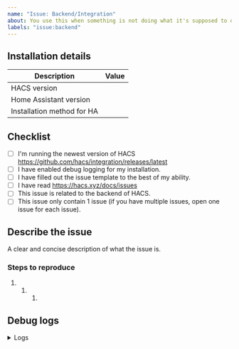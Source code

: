 ```yaml
---
name: "Issue: Backend/Integration"
about: You use this when something is not doing what it's supposed to do.
labels: "issue:backend"
---
```


<!-- Learn how to submit an issue here https://hacs.xyz/docs/issues -->
<!-- Before you open a new issue, search through the existing issues to see if others have had the same problem.-->

## Installation details

<!-- In the table below you are expected to add information under the "Value" part -->

| Description                | Value |
| -------------------------- | ----- |
| HACS version               |
| Home Assistant version     |
| Installation method for HA |

## Checklist

<!-- You need to check ALL these boxes (tasks), if you do not do that, your issue is incomplete and may be closed -->

- [ ] I'm running the newest version of HACS https://github.com/hacs/integration/releases/latest
- [ ] I have enabled debug logging for my installation.
- [ ] I have filled out the issue template to the best of my ability.
- [ ] I have read https://hacs.xyz/docs/issues
- [ ] This issue is related to the backend of HACS.
- [ ] This issue only contain 1 issue (if you have multiple issues, open one issue for each issue).

## Describe the issue

A clear and concise description of what the issue is.

### Steps to reproduce

<!-- Without steps to reproduce, it will be hard to fix, it is very important that you fill out this part, issues without it will be closed -->

1. 1. 1.

## Debug logs

<!-- To enable debug logs check this https://hacs.xyz/docs/basic/logs -->

<details>
  <summary>Logs</summary>

```text

PASTE YOUR DEBUG LOGS HERE

```

</details>

<!-- IssueTemplateID: issue_backend -->
